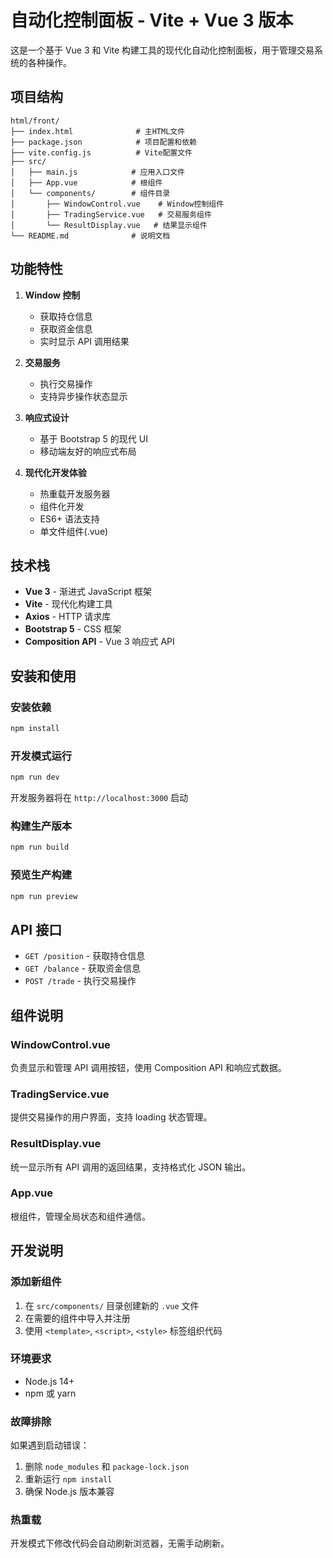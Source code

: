 # 自动化控制面板 - Vite + Vue 3 版本

这是一个基于 Vue 3 和 Vite 构建工具的现代化自动化控制面板，用于管理交易系统的各种操作。

## 项目结构

```
html/front/
├── index.html              # 主HTML文件
├── package.json            # 项目配置和依赖
├── vite.config.js          # Vite配置文件
├── src/
│   ├── main.js            # 应用入口文件
│   ├── App.vue            # 根组件
│   └── components/        # 组件目录
│       ├── WindowControl.vue    # Window控制组件
│       ├── TradingService.vue   # 交易服务组件
│       └── ResultDisplay.vue   # 结果显示组件
└── README.md              # 说明文档
```

## 功能特性

1. **Window 控制**

   - 获取持仓信息
   - 获取资金信息
   - 实时显示 API 调用结果

2. **交易服务**

   - 执行交易操作
   - 支持异步操作状态显示

3. **响应式设计**

   - 基于 Bootstrap 5 的现代 UI
   - 移动端友好的响应式布局

4. **现代化开发体验**
   - 热重载开发服务器
   - 组件化开发
   - ES6+ 语法支持
   - 单文件组件(.vue)

## 技术栈

- **Vue 3** - 渐进式 JavaScript 框架
- **Vite** - 现代化构建工具
- **Axios** - HTTP 请求库
- **Bootstrap 5** - CSS 框架
- **Composition API** - Vue 3 响应式 API

## 安装和使用

### 安装依赖

```bash
npm install
```

### 开发模式运行

```bash
npm run dev
```

开发服务器将在 `http://localhost:3000` 启动

### 构建生产版本

```bash
npm run build
```

### 预览生产构建

```bash
npm run preview
```

## API 接口

- `GET /position` - 获取持仓信息
- `GET /balance` - 获取资金信息
- `POST /trade` - 执行交易操作

## 组件说明

### WindowControl.vue

负责显示和管理 API 调用按钮，使用 Composition API 和响应式数据。

### TradingService.vue

提供交易操作的用户界面，支持 loading 状态管理。

### ResultDisplay.vue

统一显示所有 API 调用的返回结果，支持格式化 JSON 输出。

### App.vue

根组件，管理全局状态和组件通信。

## 开发说明

### 添加新组件

1. 在 `src/components/` 目录创建新的 `.vue` 文件
2. 在需要的组件中导入并注册
3. 使用 `<template>`, `<script>`, `<style>` 标签组织代码

### 环境要求

- Node.js 14+
- npm 或 yarn

### 故障排除

如果遇到启动错误：

1. 删除 `node_modules` 和 `package-lock.json`
2. 重新运行 `npm install`
3. 确保 Node.js 版本兼容

### 热重载

开发模式下修改代码会自动刷新浏览器，无需手动刷新。
